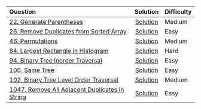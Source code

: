 
| Question | Solution | Difficulty |
|:---------|:--------:|:-----------|
| [22. Generate Parentheses](https://leetcode.com/problems/generate-parentheses/) | [Solution](https://github.com/michikochew98/Leetcode-Solution---JAVA/blob/main/Medium/22.%20Generate%20Parentheses.java) | Medium |
| [26. Remove Duplicates from Sorted Array](https://leetcode.com/problems/remove-duplicates-from-sorted-array/) | [Solution](https://github.com/michikochew98/Leetcode-Solution---JAVA/blob/main/Easy/26.%20Remove%20Duplicates%20from%20Sorted%20Array.java) | Easy |
| [46. Permutations](https://leetcode.com/problems/permutations/) | [Solution](https://github.com/michikochew98/Leetcode-Solution---JAVA/blob/main/Medium/46.%20Permutations.java) | Medium |
| [84. Largest Rectangle in Histogram](https://leetcode.com/problems/largest-rectangle-in-histogram/) | [Solution](https://github.com/michikochew98/Leetcode-Solution---JAVA/blob/main/Hard/84.%20Largest%20Rectangle%20in%20Histogram.java) | Hard |
| [94. Binary Tree Inorder Traversal](https://leetcode.com/problems/binary-tree-inorder-traversal/) | [Solution](https://github.com/michikochew98/Leetcode-Solution---JAVA/blob/main/Easy/94.%20Binary%20Tree%20Inorder%20Traversal.java) | Easy |
| [100. Same Tree](https://leetcode.com/problems/same-tree/) | [Solution](https://github.com/michikochew98/Leetcode-Solution---JAVA/blob/main/Easy/100.%20Same%20Tree.java) | Easy |
| [102. Binary Tree Level Order Traversal](https://leetcode.com/problems/binary-tree-level-order-traversal/) | [Solution](https://github.com/michikochew98/Leetcode-Solution---JAVA/blob/main/Medium/102.%20Binary%20Tree%20Level%20Order%20Traversal.java) | Medium |
| [1047. Remove All Adjacent Duplicates In String](https://leetcode.com/problems/remove-all-adjacent-duplicates-in-string/) | [Solution](https://github.com/michikochew98/Leetcode-Solution---JAVA/blob/main/Easy/1047.%20Remove%20All%20Adjacent%20Duplicates%20In%20String.java) | Easy |
